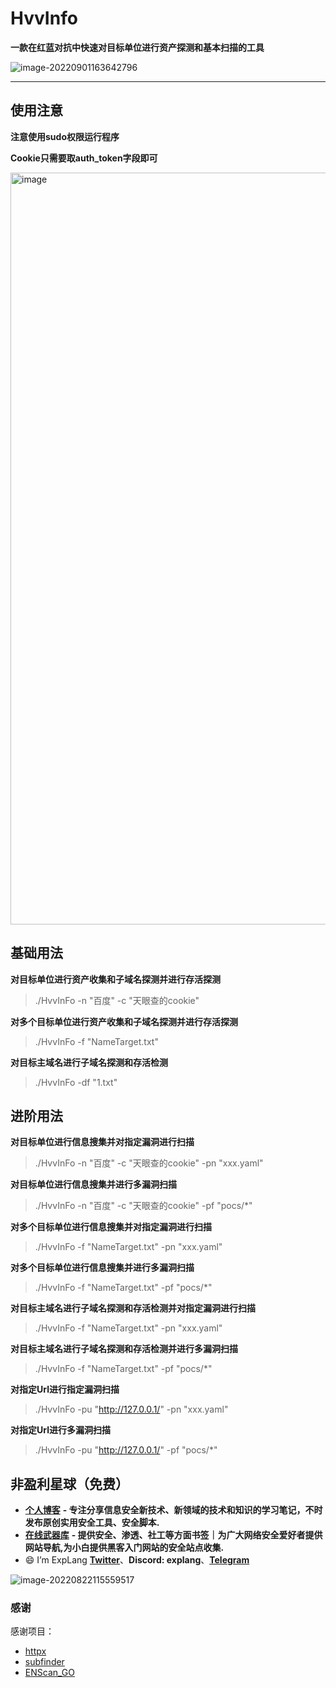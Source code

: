 # HvvInfo

**一款在红蓝对抗中快速对目标单位进行资产探测和基本扫描的工具**

![image-20220901163642796](https://tva1.sinaimg.cn/large/e6c9d24egy1h5r6xw0tj8j214o0u0n0x.jpg)

----

## 使用注意

**注意使用sudo权限运行程序**

**Cookie只需要取auth_token字段即可**

<img width="1203" alt="image" src="https://user-images.githubusercontent.com/52586866/220052242-68db78e4-e482-454c-b18f-a0b204b6f47e.png">


## 基础用法

**对目标单位进行资产收集和子域名探测并进行存活探测**

> ./HvvInFo -n "百度" -c "天眼查的cookie"

**对多个目标单位进行资产收集和子域名探测并进行存活探测**

> ./HvvInFo -f "NameTarget.txt"

**对目标主域名进行子域名探测和存活检测**

> ./HvvInFo -df "1.txt"

## 进阶用法

**对目标单位进行信息搜集并对指定漏洞进行扫描**

> ./HvvInFo -n "百度" -c "天眼查的cookie" -pn "xxx.yaml"

**对目标单位进行信息搜集并进行多漏洞扫描**

> ./HvvInFo -n "百度" -c "天眼查的cookie" -pf "pocs/*"

**对多个目标单位进行信息搜集并对指定漏洞进行扫描**

> ./HvvInFo -f "NameTarget.txt" -pn "xxx.yaml"

**对多个目标单位进行信息搜集并进行多漏洞扫描**

> ./HvvInFo -f "NameTarget.txt" -pf "pocs/*"

**对目标主域名进行子域名探测和存活检测并对指定漏洞进行扫描**

> ./HvvInFo -f "NameTarget.txt" -pn "xxx.yaml"

**对目标主域名进行子域名探测和存活检测并进行多漏洞扫描**

> ./HvvInFo -f "NameTarget.txt" -pf "pocs/*"

**对指定Url进行指定漏洞扫描**

> ./HvvInFo -pu "http://127.0.0.1/" -pn "xxx.yaml"

**对指定Url进行多漏洞扫描**

> ./HvvInFo -pu "http://127.0.0.1/" -pf "pocs/*"

## 非盈利星球（免费）

- [**个人博客**](https://blog.yunjianxx.com/) **- 专注分享信息安全新技术、新领域的技术和知识的学习笔记，不时发布原创实用安全工具、安全脚本.**
- [**在线武器库**](https://link.yunjianxx.com/) **- 提供安全、渗透、社工等方面书签｜为广大网络安全爱好者提供网站导航,为小白提供黑客入门网站的安全站点收集.**
- 😄 I’m ExpLang [**Twitter**](https://twitter.com/ExpLang_Cn)、**Discord: explang**、**[Telegram](https://t.me/ExpLang)**

![image-20220822115559517](https://tva1.sinaimg.cn/large/e6c9d24egy1h5femrdq9zj20v90h6jsc.jpg)

### 感谢

感谢项目：
* [httpx](https://github.com/projectdiscovery/httpx)
* [subfinder](https://github.com/projectdiscovery/subfinder)
* [ENScan_GO](https://github.com/wgpsec/ENScan_GO)
